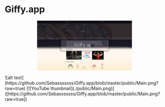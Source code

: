 # Giffy.app
<p align="center" width="300">
   <img align="center" width="300" src="https://github.com/Sebasssssss/Giffy.app/blob/master/public/Main.png?raw=true" />
</p>
![alt text](https://github.com/Sebasssssss/Giffy.app/blob/master/public/Main.png?raw=true)
[![YouTube thumbnail](./public/Main.png)]([https://github.com/Sebasssssss/Giffy.app/blob/master/public/Main.png?raw=true])
